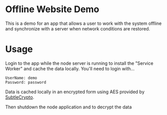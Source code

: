 # Offline Website Demo

This is a demo for an app that allows a user to work with the system offline and synchronize with a server when network conditions are restored.


# Usage

Login to the app while the node server is running to install the "Service Worker" and cache the data locally.  You'll need to login with...

```
UserName: demo
Password: password
```

Data is cached locally in an encrypted form using AES provided by [SubtleCrypto](https://developer.mozilla.org/en-US/docs/Web/API/SubtleCrypto/encrypt).

Then shutdown the node application and to decrypt the data


